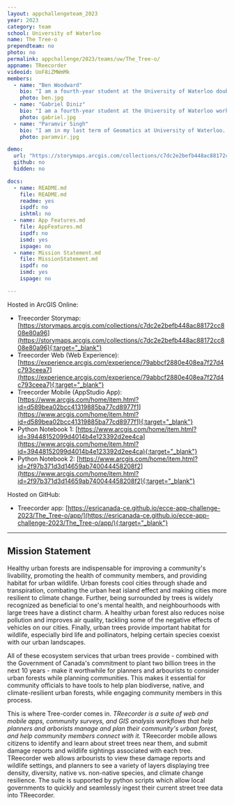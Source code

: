 ```yaml
---
layout: appchallengeteam_2023
year: 2023
category: team
school: University of Waterloo
name: The Tree-o
prependteam: no
photo: no
permalink: appchallenge/2023/teams/uw/The_Tree-o/
appname: TReecorder
videoid: UoF8iZMWmMk
members:
  - name: "Ben Woodward"
    bio: "I am a fourth-year student at the University of Waterloo double-majoring in Geography and Earth Sciences. I am a former gold medalist at the International Geography Olympiad, and I am a fellow of the Royal Canadian Geographical Society. My areas of interest include geography and GIS education, coastal geomorphology, and digital humanities, and I enjoy applying my GIS and web/app development skills to these areas. Some of my projects include www.geoworkshops.ca, a free repository of geography-related workshops and resources for high school students and teachers, and atlas.digitalhistory.ca, a digital atlas that showcases historical photographs, videos, maps, and buildings from across Canada."
    photo: ben.jpg
  - name: "Gabriel Diniz"
    bio: "I am a fourth-year student at the University of Waterloo working towards a Geomatics degree and Computer Science minor. I am currently working part-time at OpenText to help develop Python scripts. I am also working on some personal side projects using Next.js. I am interested in developing useful applications and scripts using coding languages like Python, JavaScript, HTML, CSS, etc. Outside of work and school, I love soccer, games, and going out. Something interesting about me is that I was born and raised in Rio de Janeiro, Brazil!"
    photo: gabriel.jpg
  - name: "Paramvir Singh"
    bio: "I am in my last term of Geomatics at University of Waterloo. I am specializing in Climate change and environment along with a computing minor. I have a keen interest in sustainable housing and green energy. In my free time I love to go out for runs, bike rides and play sports."
    photo: paramvir.jpg

demo:
  url: "https://storymaps.arcgis.com/collections/c7dc2e2befb448ac88172cc808e80a96"
  github: no
  hidden: no

docs:
  - name: README.md
    file: README.md
    readme: yes
    ispdf: no
    ishtml: no
  - name: App Features.md
    file: AppFeatures.md
    ispdf: no
    ismd: yes
    ispage: no
  - name: Mission Statement.md
    file: MissionStatement.md
    ispdf: no
    ismd: yes
    ispage: no

---
```


Hosted in ArcGIS Online:

- Treecorder Storymap: [https://storymaps.arcgis.com/collections/c7dc2e2befb448ac88172cc808e80a96](https://storymaps.arcgis.com/collections/c7dc2e2befb448ac88172cc808e80a96){:target="_blank"}
- Treecorder Web (Web Experience): [https://experience.arcgis.com/experience/79abbcf2880e408ea7f27d4c793ceea7](https://experience.arcgis.com/experience/79abbcf2880e408ea7f27d4c793ceea7){:target="_blank"}
- Treecorder Mobile (AppStudio App): [https://www.arcgis.com/home/item.html?id=d589bea02bcc41319885ba77cd8977f1](https://www.arcgis.com/home/item.html?id=d589bea02bcc41319885ba77cd8977f1){:target="_blank"}
- Python Notebook 1: [https://www.arcgis.com/home/item.html?id=39448152099d4014b4e123392d2ee4ca](https://www.arcgis.com/home/item.html?id=39448152099d4014b4e123392d2ee4ca){:target="_blank"}
- Python Notebook 2: [https://www.arcgis.com/home/item.html?id=2f97b371d3d14659ab740044458208f2](https://www.arcgis.com/home/item.html?id=2f97b371d3d14659ab740044458208f2){:target="_blank"}

Hosted on GitHub:

- Treecorder app: [https://esricanada-ce.github.io/ecce-app-challenge-2023/The_Tree-o/app/](https://esricanada-ce.github.io/ecce-app-challenge-2023/The_Tree-o/app/){:target="_blank"}

---

## Mission Statement

Healthy urban forests are indispensable for improving a community's livability, promoting the health of community members, and providing habitat for urban wildlife. Urban forests cool cities through shade and transpiration, combating the urban heat island effect and making cities more resilient to climate change. Further, being surrounded by trees is widely recognized as beneficial to one's mental health, and neighbourhoods with large trees have a distinct charm.  A healthy urban forest also reduces noise pollution and improves air quality, tackling some of the negative effects of vehicles on our cities. Finally, urban trees provide important habitat for wildlife, especially bird life and pollinators, helping certain species coexist with our urban landscapes.

All of these ecosystem services that urban trees provide - combined with the Government of Canada's commitment to plant two billion trees in the next 10 years - make it worthwhile for planners and arbourists to consider urban forests while planning communities. This makes it essential for community officials to have tools to help plan biodiverse, native, and climate-resilient urban forests, while engaging community members in this process.

This is where Tree-corder comes in. *TReecorder is a suite of web and mobile apps, community surveys, and GIS analysis workflows that help planners and arborists manage and plan their community's urban forest, and help community members connect with it.* TReecorder mobile allows citizens to identify and learn about street trees near them, and submit damage reports and wildlife sightings associated with each tree. TReecorder web allows arbourists to view these damage reports and wildlife settings, and planners to see a variety of layers displaying tree density, diversity, native vs. non-native species, and climate change resilience. The suite is supported by python scripts which allow local governments to quickly and seamlessly ingest their current street tree data into TReecorder.
